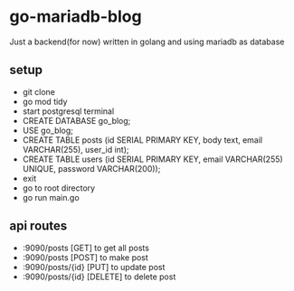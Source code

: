 # go-mariadb-blog
Just a backend(for now) written in golang and using mariadb as database

## setup
- git clone
- go mod tidy
- start postgresql terminal
- CREATE DATABASE go_blog;
- USE go_blog;
- CREATE TABLE posts (id SERIAL PRIMARY KEY, body text, email VARCHAR(255), user_id int);
- CREATE TABLE users (id SERIAL PRIMARY KEY, email VARCHAR(255) UNIQUE, password VARCHAR(200));
- exit
- go to root directory
- go run main.go

## api routes
- :9090/posts [GET] to get all posts
- :9090/posts [POST] to make post
- :9090/posts/{id} [PUT] to update post
- :9090/posts/{id} [DELETE] to delete post
